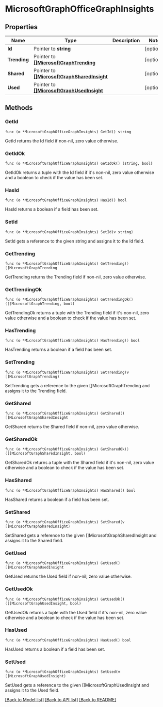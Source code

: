 # MicrosoftGraphOfficeGraphInsights

## Properties

Name | Type | Description | Notes
------------ | ------------- | ------------- | -------------
**Id** | Pointer to **string** |  | [optional] 
**Trending** | Pointer to [**[]MicrosoftGraphTrending**](microsoft.graph.trending.md) |  | [optional] 
**Shared** | Pointer to [**[]MicrosoftGraphSharedInsight**](microsoft.graph.sharedInsight.md) |  | [optional] 
**Used** | Pointer to [**[]MicrosoftGraphUsedInsight**](microsoft.graph.usedInsight.md) |  | [optional] 

## Methods

### GetId

`func (o *MicrosoftGraphOfficeGraphInsights) GetId() string`

GetId returns the Id field if non-nil, zero value otherwise.

### GetIdOk

`func (o *MicrosoftGraphOfficeGraphInsights) GetIdOk() (string, bool)`

GetIdOk returns a tuple with the Id field if it's non-nil, zero value otherwise
and a boolean to check if the value has been set.

### HasId

`func (o *MicrosoftGraphOfficeGraphInsights) HasId() bool`

HasId returns a boolean if a field has been set.

### SetId

`func (o *MicrosoftGraphOfficeGraphInsights) SetId(v string)`

SetId gets a reference to the given string and assigns it to the Id field.

### GetTrending

`func (o *MicrosoftGraphOfficeGraphInsights) GetTrending() []MicrosoftGraphTrending`

GetTrending returns the Trending field if non-nil, zero value otherwise.

### GetTrendingOk

`func (o *MicrosoftGraphOfficeGraphInsights) GetTrendingOk() ([]MicrosoftGraphTrending, bool)`

GetTrendingOk returns a tuple with the Trending field if it's non-nil, zero value otherwise
and a boolean to check if the value has been set.

### HasTrending

`func (o *MicrosoftGraphOfficeGraphInsights) HasTrending() bool`

HasTrending returns a boolean if a field has been set.

### SetTrending

`func (o *MicrosoftGraphOfficeGraphInsights) SetTrending(v []MicrosoftGraphTrending)`

SetTrending gets a reference to the given []MicrosoftGraphTrending and assigns it to the Trending field.

### GetShared

`func (o *MicrosoftGraphOfficeGraphInsights) GetShared() []MicrosoftGraphSharedInsight`

GetShared returns the Shared field if non-nil, zero value otherwise.

### GetSharedOk

`func (o *MicrosoftGraphOfficeGraphInsights) GetSharedOk() ([]MicrosoftGraphSharedInsight, bool)`

GetSharedOk returns a tuple with the Shared field if it's non-nil, zero value otherwise
and a boolean to check if the value has been set.

### HasShared

`func (o *MicrosoftGraphOfficeGraphInsights) HasShared() bool`

HasShared returns a boolean if a field has been set.

### SetShared

`func (o *MicrosoftGraphOfficeGraphInsights) SetShared(v []MicrosoftGraphSharedInsight)`

SetShared gets a reference to the given []MicrosoftGraphSharedInsight and assigns it to the Shared field.

### GetUsed

`func (o *MicrosoftGraphOfficeGraphInsights) GetUsed() []MicrosoftGraphUsedInsight`

GetUsed returns the Used field if non-nil, zero value otherwise.

### GetUsedOk

`func (o *MicrosoftGraphOfficeGraphInsights) GetUsedOk() ([]MicrosoftGraphUsedInsight, bool)`

GetUsedOk returns a tuple with the Used field if it's non-nil, zero value otherwise
and a boolean to check if the value has been set.

### HasUsed

`func (o *MicrosoftGraphOfficeGraphInsights) HasUsed() bool`

HasUsed returns a boolean if a field has been set.

### SetUsed

`func (o *MicrosoftGraphOfficeGraphInsights) SetUsed(v []MicrosoftGraphUsedInsight)`

SetUsed gets a reference to the given []MicrosoftGraphUsedInsight and assigns it to the Used field.


[[Back to Model list]](../README.md#documentation-for-models) [[Back to API list]](../README.md#documentation-for-api-endpoints) [[Back to README]](../README.md)


